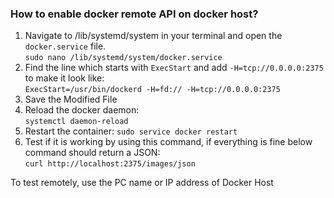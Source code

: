 ### How to enable docker remote API on docker host?
1. Navigate to /lib/systemd/system in your terminal and open the `docker.service` file.  
`sudo nano /lib/systemd/system/docker.service`
2. Find the line which starts with `ExecStart` and add `-H=tcp://0.0.0.0:2375` to make it look like:  
`ExecStart=/usr/bin/dockerd -H=fd:// -H=tcp://0.0.0.0:2375`
3. Save the Modified File
4. Reload the docker daemon:  
`systemctl daemon-reload`
5. Restart the container:
`sudo service docker restart`
6. Test if it is working by using this command, if everything is fine below command should return a JSON:  
`curl http://localhost:2375/images/json`

To test remotely, use the PC name or IP address of Docker Host
